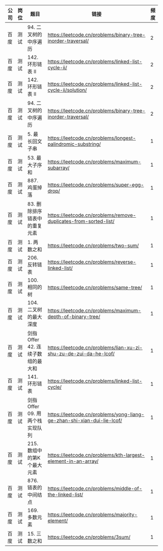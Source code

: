 | 公司 | 岗位 | 题目                     | 链接                                                                         | 频度 |
|----|----|------------------------|----------------------------------------------------------------------------|----|
| 百度 | 测试 | 94. 二叉树的中序遍历           | https://leetcode.cn/problems/binary-tree-inorder-traversal/            | 2  |
| 百度 | 测试 | 142. 环形链表 II           | https://leetcode.cn/problems/linked-list-cycle-ii/                     | 2  |
| 百度 | 测试 | 142. 环形链表 II           | https://leetcode.cn/problems/linked-list-cycle-ii/solution/            | 2  |
| 百度 | 测试 | 94. 二叉树的中序遍历           | https://leetcode.cn/problems/binary-tree-inorder-traversal/            | 2  |
| 百度 | 测试 | 5. 最长回文子串              | https://leetcode.cn/problems/longest-palindromic-substring/            | 1  |
| 百度 | 测试 | 53. 最大子序和              | https://leetcode.cn/problems/maximum-subarray/                         | 1  |
| 百度 | 测试 | 887. 鸡蛋掉落              | https://leetcode.cn/problems/super-egg-drop/                           | 1  |
| 百度 | 测试 | 83. 删除排序链表中的重复元素       | https://leetcode.cn/problems/remove-duplicates-from-sorted-list/       | 1  |
| 百度 | 测试 | 1. 两数之和                | https://leetcode.cn/problems/two-sum/                                  | 1  |
| 百度 | 测试 | 206. 反转链表              | https://leetcode.cn/problems/reverse-linked-list/                      | 1  |
| 百度 | 测试 | 100. 相同的树              | https://leetcode.cn/problems/same-tree/                                | 1  |
| 百度 | 测试 | 104. 二叉树的最大深度          | https://leetcode.cn/problems/maximum-depth-of-binary-tree/             | 1  |
| 百度 | 测试 | 剑指 Offer 42. 连续子数组的最大和 | https://leetcode.cn/problems/lian-xu-zi-shu-zu-de-zui-da-he-lcof/      | 1  |
| 百度 | 测试 | 141. 环形链表              | https://leetcode.cn/problems/linked-list-cycle/                        | 1  |
| 百度 | 测试 | 剑指 Offer 09. 用两个栈实现队列  | https://leetcode.cn/problems/yong-liang-ge-zhan-shi-xian-dui-lie-lcof/ | 1  |
| 百度 | 测试 | 215. 数组中的第K个最大元素       | https://leetcode.cn/problems/kth-largest-element-in-an-array/          | 1  |
| 百度 | 测试 | 876. 链表的中间结点           | https://leetcode.cn/problems/middle-of-the-linked-list/                | 1  |
| 百度 | 测试 | 169. 多数元素              | https://leetcode.cn/problems/majority-element/                         | 1  |
| 百度 | 测试 | 15. 三数之和               | https://leetcode.cn/problems/3sum/                                     | 1  |
